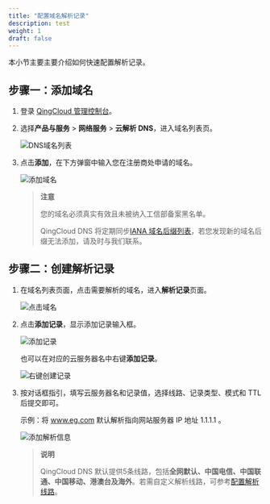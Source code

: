 ```yaml
---
title: "配置域名解析记录"
description: test
weight: 1
draft: false
---
```




本小节主要主要介绍如何快速配置解析记录。

## 步骤一：添加域名

1. 登录 [QingCloud 管理控制台](https://console.qingcloud.com/login)。
2. 选择**产品与服务** > **网络服务** > **云解析 DNS**，进入域名列表页。

   ![DNS域名列表](../_images/create_domain_1.png)
   
3. 点击**添加**，在下方弹窗中输入您在注册商处申请的域名。

   ![添加域名](../_images/create_domain_2.png)

   > **注意**
   >
   > 您的域名必须真实有效且未被纳入工信部备案黑名单。
   >
   > QingCloud DNS 将定期同步[IANA 域名后缀列表](https://www.iana.org/domains/root/db)，若您发现新的域名后缀无法添加，请及时与我们联系。

## 步骤二：创建解析记录

1. 在域名列表页面，点击需要解析的域名，进入**解析记录**页面。

   ![点击域名](../_images/dns_parse_1.png)

2. 点击**添加记录**，显示添加记录输入框。

   ![添加记录](../_images/dns_parse_3.png)

   也可以在对应的云服务器名中右键**添加记录**。

   ![右键创建记录](../_images/right_menus_create.png)

3. 按对话框指引，填写云服务器名和记录值，选择线路、记录类型、模式和 TTL 后提交即可。

    示例：将 www.eg.com 默认解析指向网站服务器 IP 地址 1.1.1.1 。

    ![添加解析信息](../_images/dns_A.png)
    
    > **说明**
    >
    > QingCloud DNS 默认提供5条线路，包括**全网默认、中国电信、中国联通、中国移动、港澳台及海外**。若需自定义解析线路，可参考[配置解析线路](../../manual/dnsrecord/setresolline)。

